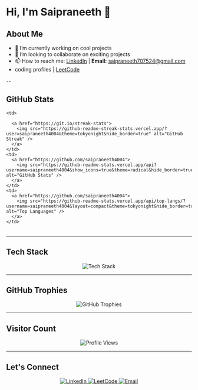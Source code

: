 # Hi, I'm Saipraneeth 👋

## About Me ##

- 🔭 I’m currently working on cool projects
- 👯 I’m looking to collaborate on exciting projects
- 📫 How to reach me: [LinkedIn](https://www.linkedin.com/in/saipraneeth-bachampally/)  | **Email:** saipraneeth707524@gmail.com
- coding profiles | [LeetCode](https://leetcode.com/u/saipraneeth31549/)

--
## GitHub Stats
<table align="center">
  <tr>
    
    <td>
    
      <a href="https://git.io/streak-stats">
        <img src="https://github-readme-streak-stats.vercel.app/?user=saipraneeth4004&theme=tokyonight&hide_border=true" alt="GitHub Streak" />
      </a>
    </td>
    <td>
      <a href="https://github.com/saipraneeth4004">
        <img src="https://github-readme-stats.vercel.app/api?username=saipraneeth4004&show_icons=true&theme=radical&hide_border=true" alt="GitHub Stats" />
      </a>
    </td>
    <td>
      <a href="https://github.com/saipraneeth4004">
        <img src="https://github-readme-stats.vercel.app/api/top-langs/?username=saipraneeth4004&layout=compact&theme=tokyonight&hide_border=true" alt="Top Languages" />
      </a>
    </td>
  </tr>
</table>

---

## Tech Stack
<p align="center">
  <img src="https://skillicons.dev/icons?i=html,css,js,react,nodejs,python,java,c,git,github" alt="Tech Stack" />
</p>

---

## GitHub Trophies
<p align="center">
  <img src="https://github-profile-trophy.vercel.app/?username=saipraneeth4004&theme=tokyonight&no-frame=true&no-bg=true" alt="GitHub Trophies" />
</p>

---

## Visitor Count
<p align="center">
  <img src="https://komarev.com/ghpvc/?username=saipraneeth4004&style=flat-square" alt="Profile Views" />
</p>

---

## Let's Connect ##
<p align="center">
  <a href="https://www.linkedin.com/in/saipraneeth-bachampally/">
    <img src="https://img.shields.io/badge/LinkedIn-%230077B5.svg?&style=for-the-badge&logo=linkedin&logoColor=white" alt="LinkedIn" />
  </a>
  <a href="https://leetcode.com/u/klu2300031549/">
    <img src="https://img.shields.io/badge/LeetCode-%23FFA116.svg?&style=for-the-badge&logo=leetcode&logoColor=black" alt="LeetCode" />
  </a>
  <a href="mailto:saipraneeth707524@gmail.com">
    <img src="https://img.shields.io/badge/Email-D14836.svg?&style=for-the-badge&logo=gmail&logoColor=white" alt="Email" />
  </a>
</p>
